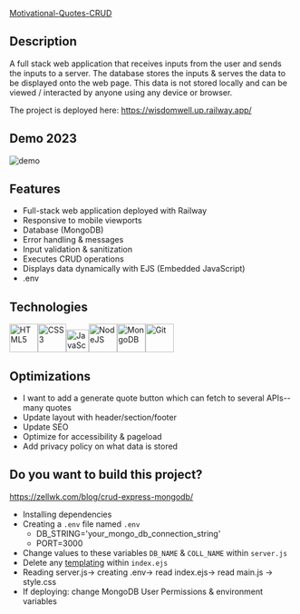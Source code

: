 [Motivational-Quotes-CRUD](https://github.com/boobeh123/Motivational-quotes-CRUD)

## Description
A full stack web application that receives inputs from the user and sends the inputs to a server. The database stores the inputs & serves the data to be displayed onto the web page. This data is not stored locally and can be viewed / interacted by anyone using any device or browser.

The project is deployed here: https://wisdomwell.up.railway.app/

## Demo 2023
![demo](cruddemo.gif)

## Features
* Full-stack web application deployed with Railway
* Responsive to mobile viewports
* Database (MongoDB)
* Error handling & messages
* Input validation & sanitization
* Executes CRUD operations
* Displays data dynamically with EJS (Embedded JavaScript)
* .env 

## Technologies
<img src="https://profilinator.rishav.dev/skills-assets/html5-original-wordmark.svg" alt="HTML5" height="50" /><img src="https://profilinator.rishav.dev/skills-assets/css3-original-wordmark.svg" alt="CSS3" height="50" /><img src="https://profilinator.rishav.dev/skills-assets/javascript-original.svg" alt="JavaScript" height="40" /><img src="https://profilinator.rishav.dev/skills-assets/nodejs-original-wordmark.svg" alt="NodeJS" height="50" /><img src="https://profilinator.rishav.dev/skills-assets/mongodb-original-wordmark.svg" alt="MongoDB" height="50" /><img src="https://profilinator.rishav.dev/skills-assets/git-scm-icon.svg" alt="Git" height="50" />

## Optimizations
* I want to add a generate quote button which can fetch to several APIs-- many quotes
* Update layout with header/section/footer
* Update SEO
* Optimize for accessibility & pageload 
* Add privacy policy on what data is stored

## Do you want to build this project?
https://zellwk.com/blog/crud-express-mongodb/

* Installing dependencies
* Creating a `.env` file named `.env`
    * DB_STRING='your_mongo_db_connection_string'
    * PORT=3000
* Change values to these variables `DB_NAME` & `COLL_NAME` within `server.js`
* Delete any [templating](https://ejs.co/#docs) within `index.ejs`
* Reading server.js-> creating .env-> read index.ejs-> read main.js -> style.css
* If deploying: change MongoDB User Permissions & environment variables